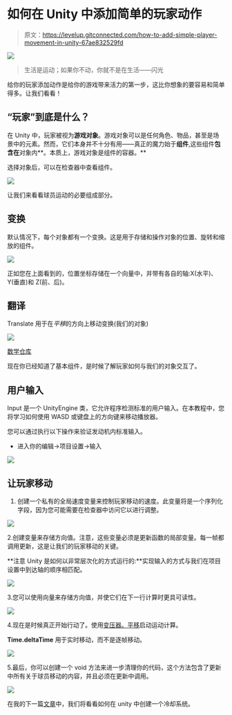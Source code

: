 # 如何在 Unity 中添加简单的玩家动作

> 原文：<https://levelup.gitconnected.com/how-to-add-simple-player-movement-in-unity-67ae832529fd>

![](img/67806a52ade5dfc465e366a19c296a26.png)

> 生活是运动；如果你不动，你就不是在生活——闪光

给你的玩家添加动作是给你的游戏带来活力的第一步，这比你想象的要容易和简单得多。让我们看看！

## “玩家”到底是什么？

在 Unity 中，玩家被视为**游戏对象**。游戏对象可以是任何角色、物品，甚至是场景中的元素。然而，它们本身并不十分有用——真正的魔力始于**组件**,这些组件**包含在**对象内**。本质上，游戏对象是组件的容器。**

选择对象后，可以在检查器中查看组件。

![](img/d502e6303c8262ef6b5e0c7fce7d7cfb.png)

让我们来看看球员运动的必要组成部分。

## **变换**

默认情况下，每个对象都有一个变换。这是用于存储和操作对象的位置、旋转和缩放的组件。

![](img/fae586b68ca0e645e8dca365cdc5779f.png)

正如您在上面看到的，位置坐标存储在一个向量中，并带有各自的轴:X(水平)、Y(垂直)和 Z(前、后)。

## 翻译

Translate 用于在*平移*的方向上移动变换(我们的对象)

![](img/44da7fe9eae7a13e006bdd9f768245a1.png)

[数学仓库](https://www.mathwarehouse.com/animated-gifs/transformations.php)

现在你已经知道了基本组件，是时候了解玩家如何与我们的对象交互了。

## **用户输入**

Input 是一个 UnityEngine 类，它允许程序检测标准的用户输入。在本教程中，您将学习如何使用 WASD 或键盘上的方向键来移动播放器。

您可以通过执行以下操作来验证发动机内标准输入。

*   进入你的编辑→项目设置→输入

![](img/0f2f69fe8ba174cff825db1f84a5a023.png)

## 让玩家移动

1.  创建一个私有的全局速度变量来控制玩家移动的速度。此变量将是一个序列化字段，因为您可能需要在检查器中访问它以进行调整。

![](img/c9e50d7bb6a74492d8b4da65459b7ab1.png)

2.创建变量来存储方向值。注意，这些变量必须是更新函数的局部变量。每一帧都调用更新，这是让我们的玩家移动的关键。

**注意 Unity 是如何以非常层次化的方式运行的:**实现输入的方式与我们在项目设置中到达轴的顺序相匹配。

![](img/612651313318cd2bcc7e12ffd05319e5.png)

3.您可以使用向量来存储方向值，并使它们在下一行计算时更具可读性。

![](img/e5d4e7652de7ea77cfa43a3c4e05a1b0.png)

4.现在是时候真正开始行动了。使用[变压器。平移](https://docs.unity3d.com/ScriptReference/Transform.Translate.html)启动运动计算。

**Time.deltaTime** 用于实时移动，而不是逐帧移动。

![](img/0e51ee25afb739215abc0772fc8bb546.png)

5.最后，你可以创建一个 void 方法来进一步清理你的代码，这个方法包含了更新中所有关于球员移动的内容，并且必须在更新中调用。

![](img/87ca50abd6fdb4c5103a83087a3360ee.png)

在我的下一篇[文章](https://dennisse-pd.medium.com/how-to-create-a-cooldown-system-in-unity-4156f3a842ae)中，我们将看看如何在 unity 中创建一个冷却系统。
